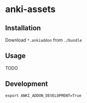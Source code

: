 # anki-assets

## Installation

Download `*.ankiaddon` from `./bundle`

## Usage

TODO

## Development

```shell
export ANKI_ADDON_DEVELOPMENT=True
```
